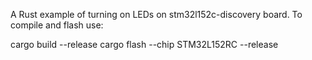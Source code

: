 A Rust example of turning on LEDs on stm32l152c-discovery board.
To compile and flash use:

cargo build --release
cargo flash --chip STM32L152RC --release
